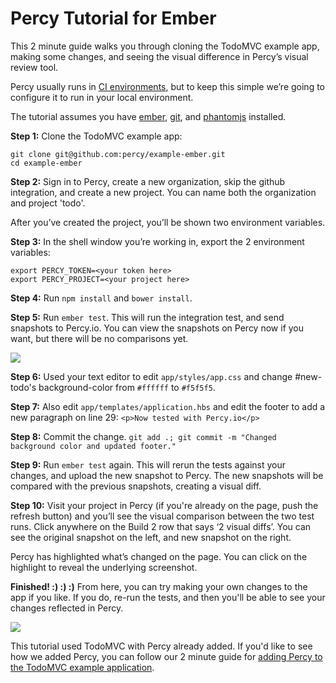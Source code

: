 # Percy Tutorial for Ember

This 2 minute guide walks you through cloning the TodoMVC example app, making some changes, and seeing the visual difference in Percy’s visual review tool.

Percy usually runs in [CI environments](/docs), but to keep this simple we’re going to configure it to run in your local environment.  

The tutorial assumes you have [ember](https://guides.emberjs.com/v2.10.0/getting-started/), [git](https://git-scm.com/book/en/v2/Getting-Started-Installing-Git), and [phantomjs](http://phantomjs.org/download.html) installed.


**Step 1:** Clone the TodoMVC example app:
```
git clone git@github.com:percy/example-ember.git
cd example-ember
```

**Step 2:** Sign in to Percy, create a new organization, skip the github integration, and create a new project.  You can name both the organization and project 'todo'.  

After you’ve created the project, you’ll be shown two environment variables.

**Step 3:** In the shell window you’re working in, export the 2 environment variables:
```
export PERCY_TOKEN=<your token here>
export PERCY_PROJECT=<your project here>
```

**Step 4:** Run `npm install` and `bower install`.

**Step 5:** Run `ember test`.  This will run the integration test, and send snapshots to Percy.io. You can view the snapshots on Percy now if you want, but there will be no comparisons yet.

![](/images/docs/tutorial-without-diffs.png)

**Step 6:** Used your text editor to edit `app/styles/app.css` and change #new-todo's background-color from `#ffffff` to `#f5f5f5`.

**Step 7:** Also edit `app/templates/application.hbs` and edit the footer to add a new paragraph on line 29: `<p>Now tested with Percy.io</p>`

**Step 8:** Commit the change.  `git add .; git commit -m "Changed background color and updated footer."`

**Step 9:** Run `ember test` again.  This will rerun the tests against your changes, and upload the new snapshot to Percy.  The new snapshots will be compared with the previous snapshots, creating a visual diff.

**Step 10:** Visit your project in Percy (if you're already on the page, push the refresh button) and you’ll see the visual comparison between the two test runs.  Click anywhere on the Build 2 row that says ‘2 visual diffs’.  You can see the original snapshot on the left, and new snapshot on the right.

Percy has highlighted what’s changed on the page.  You can click on the highlight to reveal the underlying screenshot.

**Finished!  :) :) :)** From here, you can try making your own changes to the app if you like.  If you do, re-run the tests, and then you'll be able to see your changes reflected in Percy.

![](/images/docs/tutorial-with-diffs.png)


This tutorial used TodoMVC with Percy already added. If you'd like to see how we added Percy, you can follow our 2 minute guide for [adding Percy to the TodoMVC example application](ember-adding-percy-to-todomvc).  
